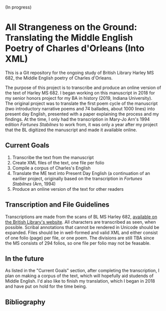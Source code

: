 (In progress)
# All Strangeness on the Ground: Translating the Middle English Poetry of Charles d'Orleans (Into XML)
This is a Git repository for the ongoing study of British Library Harley MS 682, the Middle English poetry of Charles d'Orleans. 

The purpose of this project is to transcribe and produce an online version of the text of Harley MS 682. I began working on this manuscript in 2018 for my senior honors project for my BA in history (2019, Indiana University). The original project was to translate the first poem cycle of the manuscript (two introductory narrative poems and 74 ballades, about 1000 lines) into present day English, presented with a paper explaining the process and my findings. At the time, I only had the transcription in Mary-Jo Arn's 1994 edition *Fortunes Stabilnes* to work from, it was only a year after my project that the BL digitized the manuscript and made it available online. 

## Current Goals
1. Transcribe the text from the manuscript
2. Create XML files of the text, one file per folio
3. Compile a corpus of Charles's English
4. Translate the ME text into Present Day English (a continuation of an earilier project, originally based on the transcription in *Fortunes Stabilnes* (Arn, 1994)
5. Produce an online version of the text for other readers

## Transcription and File Guidelines
Transcriptions are made from the scans of BL MS Harley 682, [available on the British Library's website](https://www.bl.uk/manuscripts/Viewer.aspx?ref=harley_ms_682). All characters are transcribed as seen, when possible. Scribal annotations that cannot be rendered in Unicode should be expanded.
Files should be in well-formed and valid XML and either consist of one folio (page) per file, or one poem. The divisions are still TBA since the MS consists of 294 folios, so one file per folio may not be feasable. 
## In the future
As listed in the "Current Goals" section, after completing the transcription, I plan on making a corpus of the text, which will hopefully aid studends of Middle English. I'd also like to finish my translation, which I began in 2018 and have put on hold for the time being.
## Bibliography
